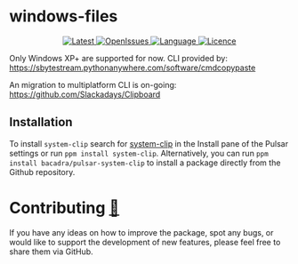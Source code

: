 # windows-files

<p align="center">
  <a href="https://github.com/bacadra/pulsar-system-clip/tags">
  <img src="https://img.shields.io/github/v/tag/bacadra/pulsar-system-clip?style=for-the-badge&label=Latest&color=blue" alt="Latest">
  </a>
  <a href="https://github.com/bacadra/pulsar-system-clip/issues">
  <img src="https://img.shields.io/github/issues-raw/bacadra/pulsar-system-clip?style=for-the-badge&color=blue" alt="OpenIssues">
  </a>
  <a href="https://github.com/bacadra/pulsar-system-clip/blob/master/package.json">
  <img src="https://img.shields.io/github/languages/top/bacadra/pulsar-system-clip?style=for-the-badge&color=blue" alt="Language">
  </a>
  <a href="https://github.com/bacadra/pulsar-system-clip/blob/master/LICENSE">
  <img src="https://img.shields.io/github/license/bacadra/pulsar-system-clip?style=for-the-badge&color=blue" alt="Licence">
  </a>
</p>

Only Windows XP+ are supported for now. CLI provided by:\
<https://sbytestream.pythonanywhere.com/software/cmdcopypaste>

An migration to multiplatform CLI is on-going:\
<https://github.com/Slackadays/Clipboard>

## Installation

To install `system-clip` search for [system-clip](https://web.pulsar-edit.dev/packages/system-clip) in the Install pane of the Pulsar settings or run `ppm install system-clip`. Alternatively, you can run `ppm install bacadra/pulsar-system-clip` to install a package directly from the Github repository.

# Contributing [🍺](https://www.buymeacoffee.com/asiloisad)

If you have any ideas on how to improve the package, spot any bugs, or would like to support the development of new features, please feel free to share them via GitHub.

